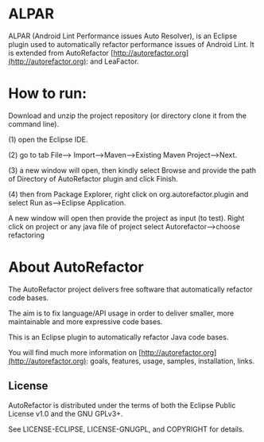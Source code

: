 

# ALPAR

ALPAR (Android Lint Performance issues Auto Resolver), is an Eclipse plugin used to automatically refactor performance issues of Android Lint. It is extended from AutoRefactor [http://autorefactor.org](http://autorefactor.org): and LeaFactor.

# How to run:


Download and unzip the project repository (or directory clone it from the command line).

(1) open the Eclipse IDE.

(2) go to tab File--> Import-->Maven-->Existing Maven Project-->Next.

(3) a new window will open, then kindly select Browse and provide the path of Directory of AutoRefactor plugin and click Finish.

(4) then from Package Explorer, right click on org.autorefactor.plugin and select  Run as-->Eclipse Application.

A new window will open then provide the project as input (to test). Right click on project or any java file of project select Autorefactor-->choose refactoring

# About AutoRefactor

The AutoRefactor project delivers free software that automatically refactor code bases.

The aim is to fix language/API usage in order to deliver smaller, more maintainable and more expressive code bases.

This is an Eclipse plugin to automatically refactor Java code bases.

You will find much more information on [http://autorefactor.org](http://autorefactor.org): goals, features, usage, samples, installation, links.

## License

AutoRefactor is distributed under the terms of both the
Eclipse Public License v1.0 and the GNU GPLv3+.

See LICENSE-ECLIPSE, LICENSE-GNUGPL, and COPYRIGHT for details.
